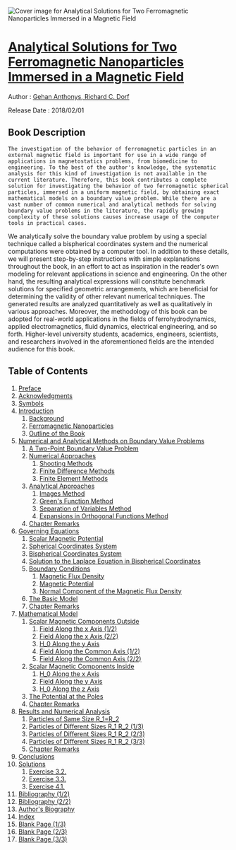 ![Cover image for Analytical Solutions for Two Ferromagnetic Nanoparticles Immersed in a Magnetic Field](https://imgdetail.ebookreading.net/cover/cover/20200920/EB9781681732817.jpg)

[Analytical Solutions for Two Ferromagnetic Nanoparticles Immersed in a Magnetic Field](https://ebookreading.net/view/book/Analytical+Solutions+for+Two+Ferromagnetic+Nanoparticles+Immersed+in+a+Magnetic+Field-EB9781681732817_1.html "Analytical Solutions for Two Ferromagnetic Nanoparticles Immersed in a Magnetic Field")
====================================================================================================================

Author : [Gehan Anthonys](https://ebookreading.net/search/author/Gehan+Anthonys),[ 
            Richard C. Dorf](https://ebookreading.net/search/author/+%0D%0A++++++++++++Richard+C.+Dorf)

Release Date : 2018/02/01

Book Description
-----------------


    
    The investigation of the behavior of ferromagnetic particles in an external magnetic field is important for use in a wide range of applications in magnetostatics problems, from biomedicine to engineering. To the best of the author's knowledge, the systematic analysis for this kind of investigation is not available in the current literature. Therefore, this book contributes a complete solution for investigating the behavior of two ferromagnetic spherical particles, immersed in a uniform magnetic field, by obtaining exact mathematical models on a boundary value problem. While there are a vast number of common numerical and analytical methods for solving boundary value problems in the literature, the rapidly growing complexity of these solutions causes increase usage of the computer tools in practical cases.
We analytically solve the boundary value problem by using a special technique called a bispherical coordinates system and the numerical computations were obtained by a computer tool. In addition to these details, we will present step-by-step instructions with simple explanations throughout the book, in an effort to act as inspiration in the reader's own modeling for relevant applications in science and engineering. On the other hand, the resulting analytical expressions will constitute benchmark solutions for specified geometric arrangements, which are beneficial for determining the validity of other relevant numerical techniques. The generated results are analyzed quantitatively as well as qualitatively in various approaches. Moreover, the methodology of this book can be adopted for real-world applications in the fields of ferrohydrodynamics, applied electromagnetics, fluid dynamics, electrical engineering, and so forth. Higher-level university students, academics, engineers, scientists, and researchers involved in the aforementioned fields are the intended audience for this book.

  

Table of Contents
-----------------

1. [Preface](https://ebookreading.net/view/book/Analytical+Solutions+for+Two+Ferromagnetic+Nanoparticles+Immersed+in+a+Magnetic+Field-EB9781681732817_4.html)
1. [Acknowledgments](https://ebookreading.net/view/book/Analytical+Solutions+for+Two+Ferromagnetic+Nanoparticles+Immersed+in+a+Magnetic+Field-EB9781681732817_5.html)
1. [Symbols](https://ebookreading.net/view/book/Analytical+Solutions+for+Two+Ferromagnetic+Nanoparticles+Immersed+in+a+Magnetic+Field-EB9781681732817_6.html)
1. [Introduction](https://ebookreading.net/view/book/Analytical+Solutions+for+Two+Ferromagnetic+Nanoparticles+Immersed+in+a+Magnetic+Field-EB9781681732817_7.html)
    1. [Background](https://ebookreading.net/view/book/Analytical+Solutions+for+Two+Ferromagnetic+Nanoparticles+Immersed+in+a+Magnetic+Field-EB9781681732817_7.html)
    1. [Ferromagnetic Nanoparticles](https://ebookreading.net/view/book/Analytical+Solutions+for+Two+Ferromagnetic+Nanoparticles+Immersed+in+a+Magnetic+Field-EB9781681732817_8.html)
    1. [Outline of the Book](https://ebookreading.net/view/book/Analytical+Solutions+for+Two+Ferromagnetic+Nanoparticles+Immersed+in+a+Magnetic+Field-EB9781681732817_8.html)
1. [Numerical and Analytical Methods on Boundary Value Problems](https://ebookreading.net/view/book/Analytical+Solutions+for+Two+Ferromagnetic+Nanoparticles+Immersed+in+a+Magnetic+Field-EB9781681732817_9.html)
    1. [A Two-Point Boundary Value Problem](https://ebookreading.net/view/book/Analytical+Solutions+for+Two+Ferromagnetic+Nanoparticles+Immersed+in+a+Magnetic+Field-EB9781681732817_9.html)
    1. [Numerical Approaches](https://ebookreading.net/view/book/Analytical+Solutions+for+Two+Ferromagnetic+Nanoparticles+Immersed+in+a+Magnetic+Field-EB9781681732817_10.html)
        1. [Shooting Methods](https://ebookreading.net/view/book/Analytical+Solutions+for+Two+Ferromagnetic+Nanoparticles+Immersed+in+a+Magnetic+Field-EB9781681732817_10.html)
        1. [Finite Difference Methods](https://ebookreading.net/view/book/Analytical+Solutions+for+Two+Ferromagnetic+Nanoparticles+Immersed+in+a+Magnetic+Field-EB9781681732817_11.html)
        1. [Finite Element Methods](https://ebookreading.net/view/book/Analytical+Solutions+for+Two+Ferromagnetic+Nanoparticles+Immersed+in+a+Magnetic+Field-EB9781681732817_12.html)
    1. [Analytical Approaches](https://ebookreading.net/view/book/Analytical+Solutions+for+Two+Ferromagnetic+Nanoparticles+Immersed+in+a+Magnetic+Field-EB9781681732817_13.html)
        1. [Images Method](https://ebookreading.net/view/book/Analytical+Solutions+for+Two+Ferromagnetic+Nanoparticles+Immersed+in+a+Magnetic+Field-EB9781681732817_14.html)
        1. [Green's Function Method](https://ebookreading.net/view/book/Analytical+Solutions+for+Two+Ferromagnetic+Nanoparticles+Immersed+in+a+Magnetic+Field-EB9781681732817_14.html)
        1. [Separation of Variables Method](https://ebookreading.net/view/book/Analytical+Solutions+for+Two+Ferromagnetic+Nanoparticles+Immersed+in+a+Magnetic+Field-EB9781681732817_15.html)
        1. [Expansions in Orthogonal Functions Method](https://ebookreading.net/view/book/Analytical+Solutions+for+Two+Ferromagnetic+Nanoparticles+Immersed+in+a+Magnetic+Field-EB9781681732817_15.html)
    1. [Chapter Remarks](https://ebookreading.net/view/book/Analytical+Solutions+for+Two+Ferromagnetic+Nanoparticles+Immersed+in+a+Magnetic+Field-EB9781681732817_16.html)
1. [Governing Equations](https://ebookreading.net/view/book/Analytical+Solutions+for+Two+Ferromagnetic+Nanoparticles+Immersed+in+a+Magnetic+Field-EB9781681732817_17.html)
    1. [Scalar Magnetic Potential](https://ebookreading.net/view/book/Analytical+Solutions+for+Two+Ferromagnetic+Nanoparticles+Immersed+in+a+Magnetic+Field-EB9781681732817_17.html)
    1. [Spherical Coordinates System](https://ebookreading.net/view/book/Analytical+Solutions+for+Two+Ferromagnetic+Nanoparticles+Immersed+in+a+Magnetic+Field-EB9781681732817_17.html)
    1. [Bispherical Coordinates System](https://ebookreading.net/view/book/Analytical+Solutions+for+Two+Ferromagnetic+Nanoparticles+Immersed+in+a+Magnetic+Field-EB9781681732817_18.html)
    1. [Solution to the Laplace Equation in Bispherical Coordinates](https://ebookreading.net/view/book/Analytical+Solutions+for+Two+Ferromagnetic+Nanoparticles+Immersed+in+a+Magnetic+Field-EB9781681732817_19.html)
    1. [Boundary Conditions](https://ebookreading.net/view/book/Analytical+Solutions+for+Two+Ferromagnetic+Nanoparticles+Immersed+in+a+Magnetic+Field-EB9781681732817_20.html)
        1. [Magnetic Flux Density](https://ebookreading.net/view/book/Analytical+Solutions+for+Two+Ferromagnetic+Nanoparticles+Immersed+in+a+Magnetic+Field-EB9781681732817_20.html)
        1. [Magnetic Potential](https://ebookreading.net/view/book/Analytical+Solutions+for+Two+Ferromagnetic+Nanoparticles+Immersed+in+a+Magnetic+Field-EB9781681732817_21.html)
        1. [Normal Component of the Magnetic Flux Density](https://ebookreading.net/view/book/Analytical+Solutions+for+Two+Ferromagnetic+Nanoparticles+Immersed+in+a+Magnetic+Field-EB9781681732817_21.html)
    1. [The Basic Model](https://ebookreading.net/view/book/Analytical+Solutions+for+Two+Ferromagnetic+Nanoparticles+Immersed+in+a+Magnetic+Field-EB9781681732817_21.html)
    1. [Chapter Remarks](https://ebookreading.net/view/book/Analytical+Solutions+for+Two+Ferromagnetic+Nanoparticles+Immersed+in+a+Magnetic+Field-EB9781681732817_22.html)
1. [Mathematical Model](https://ebookreading.net/view/book/Analytical+Solutions+for+Two+Ferromagnetic+Nanoparticles+Immersed+in+a+Magnetic+Field-EB9781681732817_23.html)
    1. [Scalar Magnetic Components Outside](https://ebookreading.net/view/book/Analytical+Solutions+for+Two+Ferromagnetic+Nanoparticles+Immersed+in+a+Magnetic+Field-EB9781681732817_23.html)
        1. [Field Along the x Axis (1/2)](https://ebookreading.net/view/book/Analytical+Solutions+for+Two+Ferromagnetic+Nanoparticles+Immersed+in+a+Magnetic+Field-EB9781681732817_24.html)
        1. [Field Along the x Axis (2/2)](https://ebookreading.net/view/book/Analytical+Solutions+for+Two+Ferromagnetic+Nanoparticles+Immersed+in+a+Magnetic+Field-EB9781681732817_25.html)
        1. [H_0 Along the y Axis](https://ebookreading.net/view/book/Analytical+Solutions+for+Two+Ferromagnetic+Nanoparticles+Immersed+in+a+Magnetic+Field-EB9781681732817_26.html)
        1. [Field Along the Common Axis (1/2)](https://ebookreading.net/view/book/Analytical+Solutions+for+Two+Ferromagnetic+Nanoparticles+Immersed+in+a+Magnetic+Field-EB9781681732817_27.html)
        1. [Field Along the Common Axis (2/2)](https://ebookreading.net/view/book/Analytical+Solutions+for+Two+Ferromagnetic+Nanoparticles+Immersed+in+a+Magnetic+Field-EB9781681732817_28.html)
    1. [Scalar Magnetic Components Inside](https://ebookreading.net/view/book/Analytical+Solutions+for+Two+Ferromagnetic+Nanoparticles+Immersed+in+a+Magnetic+Field-EB9781681732817_29.html)
        1. [H_0 Along the x Axis](https://ebookreading.net/view/book/Analytical+Solutions+for+Two+Ferromagnetic+Nanoparticles+Immersed+in+a+Magnetic+Field-EB9781681732817_30.html)
        1. [Field Along the y Axis](https://ebookreading.net/view/book/Analytical+Solutions+for+Two+Ferromagnetic+Nanoparticles+Immersed+in+a+Magnetic+Field-EB9781681732817_31.html)
        1. [H_0 Along the z Axis](https://ebookreading.net/view/book/Analytical+Solutions+for+Two+Ferromagnetic+Nanoparticles+Immersed+in+a+Magnetic+Field-EB9781681732817_32.html)
    1. [The Potential at the Poles](https://ebookreading.net/view/book/Analytical+Solutions+for+Two+Ferromagnetic+Nanoparticles+Immersed+in+a+Magnetic+Field-EB9781681732817_33.html)
    1. [Chapter Remarks](https://ebookreading.net/view/book/Analytical+Solutions+for+Two+Ferromagnetic+Nanoparticles+Immersed+in+a+Magnetic+Field-EB9781681732817_34.html)
1. [Results and Numerical Analysis](https://ebookreading.net/view/book/Analytical+Solutions+for+Two+Ferromagnetic+Nanoparticles+Immersed+in+a+Magnetic+Field-EB9781681732817_35.html)
    1. [Particles of Same Size R_1=R_2](https://ebookreading.net/view/book/Analytical+Solutions+for+Two+Ferromagnetic+Nanoparticles+Immersed+in+a+Magnetic+Field-EB9781681732817_35.html)
    1. [Particles of Different Sizes R_1 R_2 (1/3)](https://ebookreading.net/view/book/Analytical+Solutions+for+Two+Ferromagnetic+Nanoparticles+Immersed+in+a+Magnetic+Field-EB9781681732817_38.html)
    1. [Particles of Different Sizes R_1 R_2 (2/3)](https://ebookreading.net/view/book/Analytical+Solutions+for+Two+Ferromagnetic+Nanoparticles+Immersed+in+a+Magnetic+Field-EB9781681732817_39.html)
    1. [Particles of Different Sizes R_1 R_2 (3/3)](https://ebookreading.net/view/book/Analytical+Solutions+for+Two+Ferromagnetic+Nanoparticles+Immersed+in+a+Magnetic+Field-EB9781681732817_40.html)
    1. [Chapter Remarks](https://ebookreading.net/view/book/Analytical+Solutions+for+Two+Ferromagnetic+Nanoparticles+Immersed+in+a+Magnetic+Field-EB9781681732817_41.html)
1. [Conclusions](https://ebookreading.net/view/book/Analytical+Solutions+for+Two+Ferromagnetic+Nanoparticles+Immersed+in+a+Magnetic+Field-EB9781681732817_42.html)
1. [Solutions](https://ebookreading.net/view/book/Analytical+Solutions+for+Two+Ferromagnetic+Nanoparticles+Immersed+in+a+Magnetic+Field-EB9781681732817_43.html)
    1. [Exercise 3.2.](https://ebookreading.net/view/book/Analytical+Solutions+for+Two+Ferromagnetic+Nanoparticles+Immersed+in+a+Magnetic+Field-EB9781681732817_43.html)
    1. [Exercise 3.3.](https://ebookreading.net/view/book/Analytical+Solutions+for+Two+Ferromagnetic+Nanoparticles+Immersed+in+a+Magnetic+Field-EB9781681732817_43.html)
    1. [Exercise 4.1.](https://ebookreading.net/view/book/Analytical+Solutions+for+Two+Ferromagnetic+Nanoparticles+Immersed+in+a+Magnetic+Field-EB9781681732817_43.html)
1. [Bibliography (1/2)](https://ebookreading.net/view/book/Analytical+Solutions+for+Two+Ferromagnetic+Nanoparticles+Immersed+in+a+Magnetic+Field-EB9781681732817_44.html)
1. [Bibliography (2/2)](https://ebookreading.net/view/book/Analytical+Solutions+for+Two+Ferromagnetic+Nanoparticles+Immersed+in+a+Magnetic+Field-EB9781681732817_45.html)
1. [Author's Biography](https://ebookreading.net/view/book/Analytical+Solutions+for+Two+Ferromagnetic+Nanoparticles+Immersed+in+a+Magnetic+Field-EB9781681732817_46.html)
1. [Index](https://ebookreading.net/view/book/Analytical+Solutions+for+Two+Ferromagnetic+Nanoparticles+Immersed+in+a+Magnetic+Field-EB9781681732817_47.html)
1. [Blank Page (1/3)](https://ebookreading.net/view/book/Analytical+Solutions+for+Two+Ferromagnetic+Nanoparticles+Immersed+in+a+Magnetic+Field-EB9781681732817_1.html)
1. [Blank Page (2/3)](https://ebookreading.net/view/book/Analytical+Solutions+for+Two+Ferromagnetic+Nanoparticles+Immersed+in+a+Magnetic+Field-EB9781681732817_2.html)
1. [Blank Page (3/3)](https://ebookreading.net/view/book/Analytical+Solutions+for+Two+Ferromagnetic+Nanoparticles+Immersed+in+a+Magnetic+Field-EB9781681732817_3.html)
